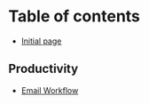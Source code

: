 # Table of contents

* [Initial page](README.md)

## Productivity

* [Email Workflow](productivity/email-workflow.md)

